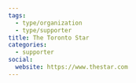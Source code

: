 ```yaml
---
tags:
  - type/organization
  - type/supporter
title: The Toronto Star
categories:
  - supporter
social:
  website: https://www.thestar.com
---
```

